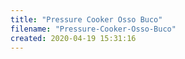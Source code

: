 ```yaml
---
title: "Pressure Cooker Osso Buco"
filename: "Pressure-Cooker-Osso-Buco"
created: 2020-04-19 15:31:16
---
```


